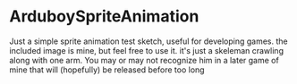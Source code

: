 # ArduboySpriteAnimation
Just a simple sprite animation test sketch, useful for developing games. the included image is mine, but feel free to use it. it's just a skeleman crawling along with one arm. You may or may not recognize him in a later game of mine that will (hopefully) be released before too long
